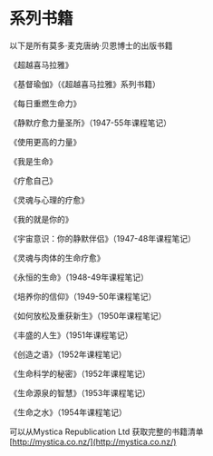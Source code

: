 # 系列书籍

以下是所有莫多·麦克唐纳·贝恩博士的出版书籍

《超越喜马拉雅》

《基督瑜伽》（《超越喜马拉雅》系列书籍）

《每日重燃生命力》

《静默疗愈力量圣所》（1947-55年课程笔记）

《使用更高的力量》

《我是生命》

《疗愈自己》

《灵魂与心理的疗愈》

《我的就是你的》

《宇宙意识：你的静默伴侣》（1947-48年课程笔记）

《灵魂与肉体的生命疗愈》

《永恒的生命》（1948-49年课程笔记）

《培养你的信仰》（1949-50年课程笔记）

《如何放松及重获新生》（1950年课程笔记）

《丰盛的人生》（1951年课程笔记）

《创造之语》（1952年课程笔记）

《生命科学的秘密》（1952年课程笔记）

《生命源泉的智慧》（1953年课程笔记）

《生命之水》（1954年课程笔记）

可以从Mystica Republication Ltd 获取完整的书籍清单  
[http://mystica.co.nz/](http://mystica.co.nz/)



